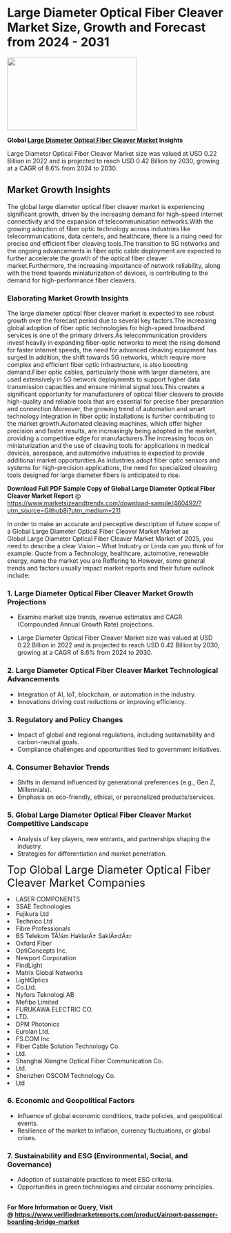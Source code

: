 <H1>Large Diameter Optical Fiber Cleaver Market Size, Growth and Forecast from 2024 - 2031</H1><img class="aligncenter size-medium wp-image-584254" src="https://thirdeyenews.in/wp-content/uploads/2024/09/Global-Market-Research-300x168.jpeg" alt="" width="300" height="168" /><p><strong>Global&nbsp;<a href="https://www.marketsizeandtrends.com/download-sample/460492/?utm_source=Github8j?utm_medium=211">Large Diameter Optical Fiber Cleaver Market</a> Insights</strong></p><p>Large Diameter Optical Fiber Cleaver Market size was valued at USD 0.22 Billion in 2022 and is projected to reach USD 0.42 Billion by 2030, growing at a CAGR of 8.6% from 2024 to 2030.</p><p><h2>Market Growth Insights</h2> The global large diameter optical fiber cleaver market is experiencing significant growth, driven by the increasing demand for high-speed internet connectivity and the expansion of telecommunication networks.With the growing adoption of fiber optic technology across industries like telecommunications, data centers, and healthcare, there is a rising need for precise and efficient fiber cleaving tools.The transition to 5G networks and the ongoing advancements in fiber optic cable deployment are expected to further accelerate the growth of the optical fiber cleaver market.Furthermore, the increasing importance of network reliability, along with the trend towards miniaturization of devices, is contributing to the demand for high-performance fiber cleavers. <h3>Elaborating Market Growth Insights</h3> The large diameter optical fiber cleaver market is expected to see robust growth over the forecast period due to several key factors.The increasing global adoption of fiber optic technologies for high-speed broadband services is one of the primary drivers.As telecommunication providers invest heavily in expanding fiber-optic networks to meet the rising demand for faster internet speeds, the need for advanced cleaving equipment has surged.In addition, the shift towards 5G networks, which require more complex and efficient fiber optic infrastructure, is also boosting demand.Fiber optic cables, particularly those with larger diameters, are used extensively in 5G network deployments to support higher data transmission capacities and ensure minimal signal loss.This creates a significant opportunity for manufacturers of optical fiber cleavers to provide high-quality and reliable tools that are essential for precise fiber preparation and connection.Moreover, the growing trend of automation and smart technology integration in fiber optic installations is further contributing to the market growth.Automated cleaving machines, which offer higher precision and faster results, are increasingly being adopted in the market, providing a competitive edge for manufacturers.The increasing focus on miniaturization and the use of cleaving tools for applications in medical devices, aerospace, and automotive industries is expected to provide additional market opportunities.As industries adopt fiber optic sensors and systems for high-precision applications, the need for specialized cleaving tools designed for large diameter fibers is anticipated to rise.</p><p><span class=""><strong>Download Full PDF Sample Copy of Global Large Diameter Optical Fiber Cleaver Market Report</strong> @ <a href="https://www.marketsizeandtrends.com/download-sample/460492/?utm_source=Github8j?utm_medium=211" target="_blank">https://www.marketsizeandtrends.com/download-sample/460492/?utm_source=Github8j?utm_medium=211</a></span></p><p>In order to make an accurate and perceptive description of future scope of a Global&nbsp;Large Diameter Optical Fiber Cleaver Market Market as Global&nbsp;Large Diameter Optical Fiber Cleaver Market Market of 2025, you need to describe a clear Vision &ndash; What Industry or Linda can you think of for example: Quote from a Technology, healthcare, automotive, renewable energy, name the market you are Reffering to.However, some general trends and factors usually impact market reports and their future outlook include:</p><h3>1.&nbsp;<strong>Large Diameter Optical Fiber Cleaver Market Growth Projections</strong></h3><ul><li>Examine market size trends, revenue estimates and CAGR (Compounded Annual Growth Rate) projections.</li><li><p>Large Diameter Optical Fiber Cleaver Market size was valued at USD 0.22 Billion in 2022 and is projected to reach USD 0.42 Billion by 2030, growing at a CAGR of 8.6% from 2024 to 2030.</p></li></ul><h3>2.&nbsp;<strong>Large Diameter Optical Fiber Cleaver Market Technological Advancements</strong></h3><ul><li>Integration of AI, IoT, blockchain, or automation in the industry.</li><li>Innovations driving cost reductions or improving efficiency.</li></ul><h3>3.&nbsp;<strong>Regulatory and Policy Changes</strong></h3><ul><li>Impact of global and regional regulations, including sustainability and carbon-neutral goals.</li><li>Compliance challenges and opportunities tied to government initiatives.</li></ul><h3>4.&nbsp;<strong>Consumer Behavior Trends</strong></h3><ul><li>Shifts in demand influenced by generational preferences (e.g., Gen Z, Millennials).</li><li>Emphasis on eco-friendly, ethical, or personalized products/services.</li></ul><h3>5.&nbsp;<strong>Global Large Diameter Optical Fiber Cleaver Market Competitive Landscape</strong></h3><ul><li>Analysis of key players, new entrants, and partnerships shaping the industry.</li><li>Strategies for differentiation and market penetration.</li></ul><p data-pm-slice="1 1 []"><span style="color: inherit; font-family: inherit; font-size: 25px;">Top Global Large Diameter Optical Fiber Cleaver Market Companies</span></p><div class="" data-test-id=""><p><li>LASER COMPONENTS</li><li> 3SAE Technologies</li><li> Fujikura Ltd</li><li> Technico Ltd</li><li> Fibre Professionals</li><li> BS Telekom TÃ¼m HaklarÄ± SaklÄ±dÄ±r</li><li> Oxford Fiber</li><li> OptiConcepts Inc.</li><li> Newport Corporation</li><li> FindLight</li><li> Matrix Global Networks</li><li> LightOptics</li><li> Co.Ltd.</li><li> Nyfors Teknologi AB</li><li> Mefibo Limited</li><li> FURUKAWA ELECTRIC CO.</li><li> LTD.</li><li> DPM Photonics</li><li> Eurolan Ltd.</li><li> FS.COM Inc</li><li> Fiber Cable Solution Technology Co.</li><li> Ltd.</li><li> Shanghai Xianghe Optical Fiber Communication Co.</li><li> Ltd.</li><li> Shenzhen OSCOM Technology Co.</li><li> Ltd</li></p></div><h3>6.&nbsp;<strong>Economic and Geopolitical Factors</strong></h3><ul><li>Influence of global economic conditions, trade policies, and geopolitical events.</li><li>Resilience of the market to inflation, currency fluctuations, or global crises.</li></ul><h3>7.&nbsp;<strong>Sustainability and ESG (Environmental, Social, and Governance)</strong></h3><ul><li>Adoption of sustainable practices to meet ESG criteria.</li><li>Opportunities in green technologies and circular economy principles.</li></ul><h2><strong style="font-size: 14px;">For More Information or Query, Visit @&nbsp;</strong><a style="background-color: #ffffff; font-size: 14px;" href="https://www.marketsizeandtrends.com/report/large-diameter-optical-fiber-cleaver-market/" target="_blank">https://www.verifiedmarketreports.com/product/airport-passenger-boarding-bridge-market</a></h2>
